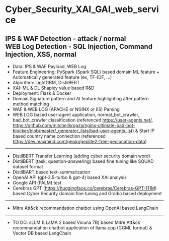 # Cyber_Security_XAI_GAI_web_service

IPS & WAF Detection - attack / normal  
WEB Log Detection - SQL Injection, Command Injection, XSS, normal
-----
- Data: IPS & WAF Payload, WEB Log
- Feature Engineering: PySpark (Spark SQL) based domain ML feature + Automatically generated feature (ex, TF-IDF, ...)
- Algorithm: LightGBM, DistilBERT
- XAI: ML & DL Shapley value based R&D
- Deployment: Flask & Docker
- Domain Signature pattern and AI feature highlighting after pattern method matching
- WAF & WEB LOG (APACHE or NGINX or IIS) Parsing
- WEB LOG based user-agent application, normal_bot_crawler, bad_bot_crawler classification (referenced https://user-agents.net/, https://github.com/mitchellkrogza/nginx-ultimate-bad-bot-blocker/blob/master/_generator_lists/bad-user-agents.list) & Start IP based country name connection (referenced https://dev.maxmind.com/geoip/geolite2-free-geolocation-data)
-----
- DistilBERT Transfer Learning (adding cyber security domain word)
- DistilBERT (task: question-answering) based fine tuning like SQUAD dataset format
- DistilBART based text-summarization
- OpenAI API (gpt-3.5-turbo & gpt-4) based XAI analysis
- Google API (PALM) test
- Cerebras GPT (https://huggingface.co/cerebras/Cerebras-GPT-111M) based Cyber Security domain fine tuning and Gradio based deployment
-----
- Mitre Att&ck recommandation chatbot using OpenAI based LangChain
-----
- TO DO: sLLM (LLaMA 2 based Vicuna 7B) based Mitre Att&ck recommandation chatbot application of llama.cpp (GGML format) & Vector DB based LangChain

